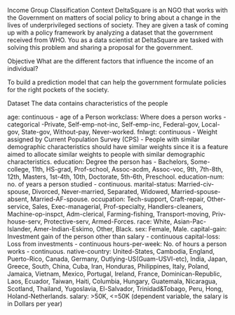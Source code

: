 Income Group Classification
Context
DeltaSquare is an NGO that works with the Government on matters of social policy to bring about a change in the lives of underprivileged sections of society. They are given a task of coming up with a policy framework by analyzing a dataset that the government received from WHO. You as a data scientist at DeltaSquare are tasked with solving this problem and sharing a proposal for the government.

Objective
What are the different factors that influence the income of an individual?

To build a prediction model that can help the government formulate policies for the right pockets of the society.

Dataset
The data contains characteristics of the people

age: continuous - age of a Person
workclass: Where does a person works - categorical -Private, Self-emp-not-inc, Self-emp-inc, Federal-gov, Local-gov, State-gov, Without-pay, Never-worked.
fnlwgt: continuous - Weight assigned by Current Population Survey (CPS) - People with similar demographic characteristics should have similar weights since it is a feature aimed to allocate similar weights to people with similar demographic characteristics.
education: Degree the person has - Bachelors, Some-college, 11th, HS-grad, Prof-school, Assoc-acdm, Assoc-voc, 9th, 7th-8th, 12th, Masters, 1st-4th, 10th, Doctorate, 5th-6th, Preschool.
education-num: no. of years a person studied - continuous.
marital-status: Married-civ-spouse, Divorced, Never-married, Separated, Widowed, Married-spouse-absent, Married-AF-spouse.
occupation: Tech-support, Craft-repair, Other-service, Sales, Exec-managerial, Prof-specialty, Handlers-cleaners, Machine-op-inspct, Adm-clerical, Farming-fishing, Transport-moving, Priv-house-serv, Protective-serv, Armed-Forces.
race: White, Asian-Pac-Islander, Amer-Indian-Eskimo, Other, Black.
sex: Female, Male.
capital-gain: Investment gain of the person other than salary - continuous
capital-loss: Loss from investments - continuous
hours-per-week: No. of hours a person works - continuous.
native-country: United-States, Cambodia, England, Puerto-Rico, Canada, Germany, Outlying-US(Guam-USVI-etc), India, Japan, Greece, South, China, Cuba, Iran, Honduras, Philippines, Italy, Poland, Jamaica, Vietnam, Mexico, Portugal, Ireland, France, Dominican-Republic, Laos, Ecuador, Taiwan, Haiti, Columbia, Hungary, Guatemala, Nicaragua, Scotland, Thailand, Yugoslavia, El-Salvador, Trinidad&Tobago, Peru, Hong, Holand-Netherlands.
salary: >50K, <=50K (dependent variable, the salary is in Dollars per year)
